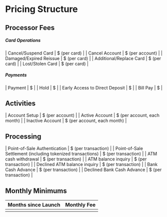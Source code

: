 # Pricing Structure

## Processor Fees

##### Card Operations
| Cancel/Suspend Card | $ (per card) |
| Cancel Account | $ (per account) |
| Damaged/Expired Reissue | $ (per card) |
| Additional/Replace Card | $ (per card) |
| Lost/Stolen Card | $ (per card) |

##### Payments
| Payment | $ |
| Hold | $ |
| Early Access to Direct Deposit | $ |
| Bill Pay | $ |

## Activities
| Account Setup | $ (per account) |
| Active Account | $ (per account, each month) |
| Inactive Account | $ (per account, each month) |

## Processing
| Point-of-Sale Authentication | $ (per transaction) |
| Point-of-Sale Settlement (including tokenized transactions) | $ (per transaction) |
| ATM cash withdrawal | $ (per transaction) |
| ATM balance inquiry | $ (per transaction) |
| Declined ATM balance inquiry | $ (per transaction) |
| Bank Cash Advance | $ (per transaction) |
| Declined Bank Cash Advance | $ (per transaction) |


## Monthly Minimums

| Months since Launch | Monthly Fee |
|---------------------|-------------|
|||